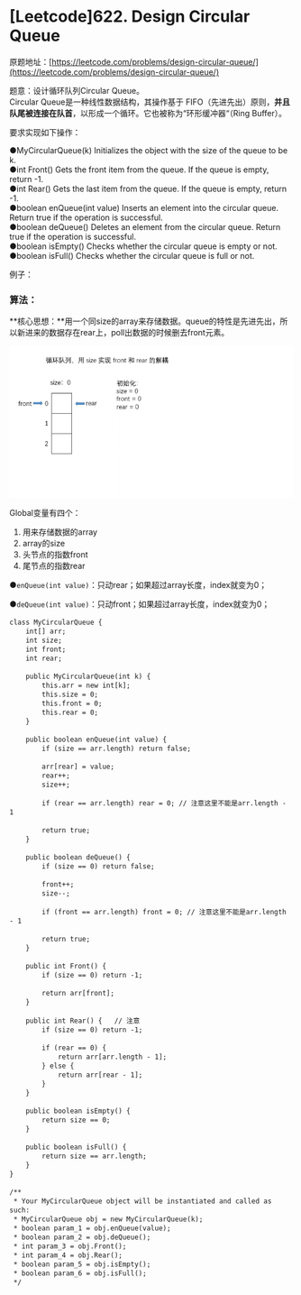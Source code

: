 # \[Leetcode\]622. Design Circular Queue

原题地址：[https://leetcode.com/problems/design-circular-queue/](https://leetcode.com/problems/design-circular-queue/)

题意：设计循环队列Circular Queue。   
Circular Queue是一种线性数据结构，其操作基于 FIFO（先进先出）原则，**并且队尾被连接在队首**，以形成一个循环。它也被称为“环形缓冲器“（Ring Buffer）。

要求实现如下操作：

●MyCircularQueue\(k\) Initializes the object with the size of the queue to be k.   
●int Front\(\) Gets the front item from the queue. If the queue is empty, return -1.   
●int Rear\(\) Gets the last item from the queue. If the queue is empty, return -1.   
●boolean enQueue\(int value\) Inserts an element into the circular queue. Return true if the operation is successful.   
●boolean deQueue\(\) Deletes an element from the circular queue. Return true if the operation is successful.   
●boolean isEmpty\(\) Checks whether the circular queue is empty or not.   
●boolean isFull\(\) Checks whether the circular queue is full or not.

例子：



### 算法：

**核心思想：**用一个同size的array来存储数据。queue的特性是先进先出，所以新进来的数据存在rear上，poll出数据的时候删去front元素。

![](../.gitbook/assets/c439d282d60c40642f7fed325597969acfac091ff95e483131596ddfa90c664d-circularqueue.gif)

Global变量有四个：  
1. 用来存储数据的array  
2. array的size  
3. 头节点的指数front  
4. 尾节点的指数rear



●`enQueue(int value)`：只动rear；如果超过array长度，index就变为0；

●`deQueue(int value)`：只动front；如果超过array长度，index就变为0；

```text
class MyCircularQueue {
    int[] arr;
    int size;
    int front;
    int rear;

    public MyCircularQueue(int k) {
        this.arr = new int[k];
        this.size = 0;
        this.front = 0;
        this.rear = 0;
    }
    
    public boolean enQueue(int value) {
        if (size == arr.length) return false;
        
        arr[rear] = value;
        rear++;
        size++;
        
        if (rear == arr.length) rear = 0; // 注意这里不能是arr.length - 1
        
        return true;
    }
    
    public boolean deQueue() {
        if (size == 0) return false;
        
        front++;
        size--;
        
        if (front == arr.length) front = 0; // 注意这里不能是arr.length - 1
        
        return true;
    }
    
    public int Front() {
        if (size == 0) return -1;
        
        return arr[front];
    }
    
    public int Rear() {   // 注意
        if (size == 0) return -1;
        
        if (rear == 0) {
            return arr[arr.length - 1];
        } else {
            return arr[rear - 1];
        }
    }
    
    public boolean isEmpty() {
        return size == 0;
    }
    
    public boolean isFull() {
        return size == arr.length;
    }
}

/**
 * Your MyCircularQueue object will be instantiated and called as such:
 * MyCircularQueue obj = new MyCircularQueue(k);
 * boolean param_1 = obj.enQueue(value);
 * boolean param_2 = obj.deQueue();
 * int param_3 = obj.Front();
 * int param_4 = obj.Rear();
 * boolean param_5 = obj.isEmpty();
 * boolean param_6 = obj.isFull();
 */
```











